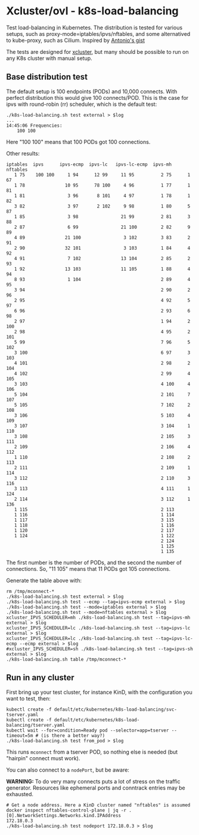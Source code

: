 # Xcluster/ovl - k8s-load-balancing

Test load-balancing in Kubernetes. The distribution is tested for
various setups, such as proxy-mode=iptables/ipvs/nftables, and some
alternatived to kube-proxy, such as Cilium. Inspired by [Antonio's gist](
https://gist.github.com/aojea/5f82db3ba5f1efd59bb73f4b28614a6a)

The tests are designed for [xcluster](https://github.com/Nordix/xcluster),
but many should be possible to run on any K8s cluster with manual setup.


## Base distribution test

The default setup is 100 endpoints (PODs) and 10,000 connects. With
perfect distribution this would give 100 connects/POD. This is the
case for ipvs with round-robin (rr) scheduler, which is the default test:

```
./k8s-load-balancing.sh test external > $log
...
14:45:06 Frequencies:
    100 100
```
Here "100 100" means that 100 PODs got 100 connections.

Other results:
```
iptables  ipvs      ipvs-ecmp  ipvs-lc   ipvs-lc-ecmp  ipvs-mh   nftables
   1 75    100 100     1 94      12 99     11 95          2 75      1 67
   1 78               10 95      78 100     4 96          1 77      1 81
   1 81                3 96       8 101     4 97          1 78      1 82
   3 82                3 97       2 102     9 98          1 80      5 87
   1 85                3 98                21 99          2 81      3 88
   2 87                6 99                21 100         2 82      9 89
   4 89               21 100                3 102         3 83      2 91
   2 90               32 101                3 103         1 84      4 92
   4 91                7 102               13 104         2 85      2 93
   1 92               13 103               11 105         1 88      4 94
   8 93                1 104                              2 89      4 95
   3 94                                                   2 90      2 96
   2 95                                                   4 92      5 97
   6 96                                                   2 93      6 98
   2 97                                                   1 94      2 100
   2 98                                                   4 95      2 101
   5 99                                                   7 96      5 102
   3 100                                                  6 97      3 103
   4 101                                                  2 98      2 104
   4 102                                                  2 99      4 105
   3 103                                                  4 100     4 106
   5 104                                                  2 101     7 107
   5 105                                                  7 102     2 108
   3 106                                                  5 103     4 109
   3 107                                                  3 104     1 110
   3 108                                                  2 105     3 111
   2 109                                                  2 106     4 112
   1 110                                                  2 108     2 113
   2 111                                                  2 109     1 114
   3 112                                                  2 110     3 116
   3 113                                                  4 111     1 124
   2 114                                                  3 112     1 136
   1 115                                                  2 113  
   1 116                                                  1 114  
   1 117                                                  3 115  
   1 118                                                  1 116  
   1 120                                                  2 117  
   1 124                                                  1 122  
                                                          2 124  
                                                          1 125  
                                                          1 135  
```

The first number is the number of PODs, and the second the number of
connections. So, "11 105" means that 11 PODs got 105 connections.

Generate the table above with:
```
rm /tmp/mconnect-*
./k8s-load-balancing.sh test external > $log
./k8s-load-balancing.sh test --ecmp --tag=ipvs-ecmp external > $log
./k8s-load-balancing.sh test --mode=iptables external > $log
./k8s-load-balancing.sh test --mode=nftables external > $log
xcluster_IPVS_SCHEDULER=mh ./k8s-load-balancing.sh test --tag=ipvs-mh external > $log
xcluster_IPVS_SCHEDULER=lc ./k8s-load-balancing.sh test --tag=ipvs-lc external > $log
xcluster_IPVS_SCHEDULER=lc ./k8s-load-balancing.sh test --tag=ipvs-lc-ecmp --ecmp external > $log
#xcluster_IPVS_SCHEDULER=sh ./k8s-load-balancing.sh test --tag=ipvs-sh external > $log
./k8s-load-balancing.sh table /tmp/mconnect-*
```


## Run in any cluster

First bring up your test cluster, for instance KinD, with the
configuration you want to test, then:

```
kubectl create -f default/etc/kubernetes/k8s-load-balancing/svc-tserver.yaml
kubectl create -f default/etc/kubernetes/k8s-load-balancing/tserver.yaml
kubectl wait --for=condition=Ready pod --selector=app=tserver --timeout=5m # (is there a better way?)
./k8s-load-balancing.sh test from_pod > $log
```

This runs `mconnect` from a tserver POD, so nothing else is needed
(but "hairpin" connect must work).

You can also connect to a `nodePort`, but be aware:

**WARNING:** To do very many connects puts a lot of stress on the traffic
generator. Resources like ephemeral ports and conntrack entries may be
exhausted.

```
# Get a node address. Here a KinD cluster named "nftables" is assumed
docker inspect nftables-control-plane | jq -r .[0].NetworkSettings.Networks.kind.IPAddress
172.18.0.3
./k8s-load-balancing.sh test nodeport 172.18.0.3 > $log
```
